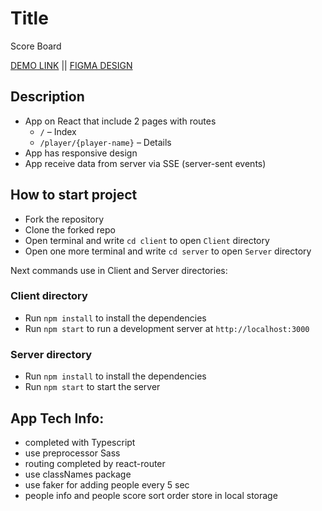 # Title

Score Board

[DEMO LINK](https://yatochkaaa.github.io/score_board/)
||
[FIGMA DESIGN](https://www.figma.com/file/qowV3yFZcgCEIcDXC3ii6o/Front-end-test-task?node-id=0%3A1)


## Description

* App on React that include 2 pages with routes
  - `/` – Index
  - `/player/{player-name}` – Details
* App has responsive design
* App receive data from server via SSE (server-sent events)

## How to start project

* Fork the repository
* Clone the forked repo
* Open terminal and write `cd client` to open `Client` directory
* Open one more terminal and write `cd server` to open `Server` directory

Next commands use in Client and Server directories:

### Client directory
* Run `npm install` to install the dependencies
* Run `npm start` to run a development server at `http://localhost:3000`

### Server directory
* Run `npm install` to install the dependencies
* Run `npm start` to start the server

## App Tech Info:

* completed with Typescript
* use preprocessor Sass
* routing completed by react-router
* use classNames package
* use faker for adding people every 5 sec
* people info and people score sort order store in local storage